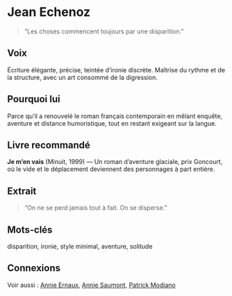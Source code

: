 # Jean Echenoz

> “Les choses commencent toujours par une disparition.”

## Voix
Écriture élégante, précise, teintée d’ironie discrète. Maîtrise du rythme et de la structure, avec un art consommé de la digression.

## Pourquoi lui
Parce qu’il a renouvelé le roman français contemporain en mêlant enquête, aventure et distance humoristique, tout en restant exigeant sur la langue.

## Livre recommandé
**Je m’en vais** (Minuit, 1999) — Un roman d’aventure glaciale, prix Goncourt, où le vide et le déplacement deviennent des personnages à part entière.

## Extrait

> “On ne se perd jamais tout à fait. On se disperse.”

## Mots-clés
disparition, ironie, style minimal, aventure, solitude

## Connexions
Voir aussi : [Annie Ernaux](../france/annie-ernaux/), [Annie Saumont](../france/annie-saumont/), [Patrick Modiano](../france/patrick-modiano/)
